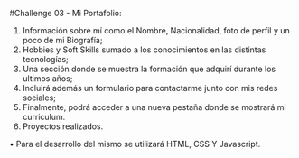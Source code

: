 #Challenge 03 - Mi Portafolio:

1.	Información sobre mí como el Nombre, Nacionalidad, foto de perfil y un poco de mi Biografía;
2.	Hobbies y Soft Skills sumado a los conocimientos en las distintas tecnologías;
3.	Una sección donde se muestra la formación que adquirí durante los ultimos años;
4.	Incluirá además un formulario para contactarme junto con mis redes sociales;
5.	Finalmente, podrá acceder a una nueva pestaña donde se mostrará mi curriculum.
6.	Proyectos realizados.

•	Para el desarrollo del mismo se utilizará HTML, CSS Y Javascript.

